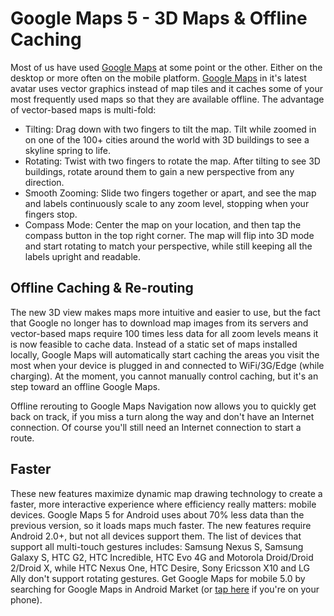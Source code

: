 # Google Maps 5 - 3D Maps & Offline Caching

Most of us have used <a href="http://maps.google.com/">Google Maps</a> at some point or the other. Either on the desktop or more often on the mobile platform. <a href="http://www.google.com/mobile/maps/3d/">Google Maps</a> in it's latest avatar uses vector graphics instead of map tiles and it caches some of your most frequently used maps so that they are available offline. The advantage of vector-based maps is multi-fold:

- Tilting: Drag down with two fingers to tilt the map. Tilt while zoomed in on one of the 100+ cities around the world with 3D buildings to see a skyline spring to life.
- Rotating: Twist with two fingers to rotate the map. After tilting to see 3D buildings, rotate around them to gain a new perspective from any direction.
- Smooth Zooming: Slide two fingers together or apart, and see the map and labels continuously scale to any zoom level, stopping when your fingers stop.
- Compass Mode: Center the map on your location, and then tap the compass button in the top right corner. The map will flip into 3D mode and start rotating to match your perspective, while still keeping all the labels upright and readable.

## Offline Caching & Re-routing

The new 3D view makes maps more intuitive and easier to use, but the fact that Google no longer has to download map images from its servers and vector-based maps require 100 times less data for all zoom levels means it is now feasible to cache data. Instead of a static set of maps installed locally, Google Maps will automatically start caching the areas you visit the most when your device is plugged in and connected to WiFi/3G/Edge (while charging). At the moment, you cannot manually control caching, but it's an step toward an offline Google Maps.

Offline rerouting to Google Maps Navigation now allows you to quickly get back on track, if you miss a turn along the way and don't have an Internet connection. Of course you'll still need an Internet connection to start a route. 

## Faster

These new features maximize dynamic map drawing technology to create a faster, more interactive experience where efficiency really matters: mobile devices. Google Maps 5 for Android uses about 70% less data than the previous version, so it loads maps much faster. The new features require Android 2.0+, but not all devices support them. The list of devices that support all multi-touch gestures includes: Samsung Nexus S, Samsung Galaxy S, HTC G2, HTC Incredible, HTC Evo 4G and Motorola Droid/Droid 2/Droid X, while HTC Nexus One, HTC Desire, Sony Ericsson X10 and LG Ally don't support rotating gestures. Get Google Maps for mobile 5.0 by searching for Google Maps in Android Market (or <a href="http://market.android.com/details?id=com.google.android.apps.maps">tap here</a> if you're on your phone).
